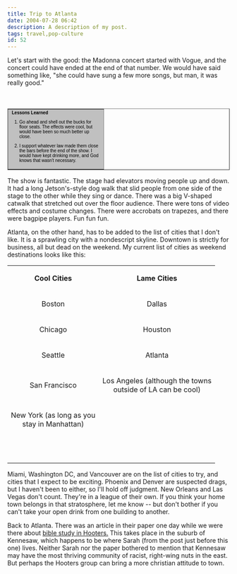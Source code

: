 ```yaml
---
title: Trip to Atlanta
date: 2004-07-28 06:42
description: A description of my post.
tags: travel,pop-culture
id: 52
---
```

Let's start with the good:  the Madonna concert started with Vogue, and the concert could have ended at the end of that number.  We would have said something like, "she could have sung a few more songs, but man, it was really good."  
<span class="spanEndPreview">&nbsp;</span><br /><br /><table cellpadding=4 cellspacing=0 border=1 align=right><tr><td width=200 bgcolor="#C0C0C0"><font face="verdana, arial, geneva" size=1 color=#000000><b>Lessons Learned</b><ol><p><li>Go ahead and shell out the bucks for floor seats.  The effects were cool, but would have been so much better up close.</li></p><p><li>I support whatever law made them close the bars before the end of the show.  I would have kept drinking more, and God knows that wasn't necessary.</li></p></ol></font></td></tr></table>

The show is fantastic.  The stage had elevators moving people up and down.  It had a long Jetson's-style dog walk that slid people from one side of the stage to the other while they sing or dance.  There was a big V-shaped catwalk that stretched out over the floor audience.  There were tons of video effects and costume changes.  There were accrobats on trapezes, and there were bagpipe players.  Fun fun fun.

Atlanta, on the other hand, has to be added to the list of cities that I don't like.  It is a sprawling city with a nondescript skyline.  Downtown is strictly for business, all but dead on the weekend.  My current list of cities as weekend destinations looks like this:

<table> <tr>  <td>  <p class=mainbox align=center style='text-align:center'><b>Cool Cities</b></p>  </td>  <td>  <p class=mainbox align=center style='text-align:center'><b>Lame Cities</b></p>  </td> </tr> <tr>  <td>  <p class=mainbox align=center style='text-align:center'>Boston</p>  </td>  <td>  <p class=mainbox align=center style='text-align:center'>Dallas</p>  </td> </tr> <tr>  <td>  <p class=mainbox align=center style='text-align:center'>Chicago</p>  </td>  <td>  <p class=mainbox align=center style='text-align:center'>Houston</p>  </td> </tr> <tr>  <td>  <p class=mainbox align=center style='text-align:center'>Seattle</p>  </td>  <td>  <p class=mainbox align=center style='text-align:center'>Atlanta</p>  </td> </tr> <tr>  <td><p class=mainbox align=center style='text-align:center'>San Francisco  </p></td>  <td>  <p class=mainbox align=center style='text-align:center'>Los Angeles  (although the towns <br />outside of LA can be cool)</p>  </td> </tr> <tr>  <td>  <p class=mainbox align=center style='text-align:center'>New York (as long  as you<br /> stay in Manhattan)</p>  </td>  <td>  <p class=mainbox align=center style='text-align:center'>&nbsp;</p>  </td> </tr> <tr>  <td>  </td>  <td>  <p class=mainbox align=center style='text-align:center'>&nbsp;</p>  </td> </tr></table>

Miami, Washington DC, and Vancouver are on the list of cities to try, and cities that I expect to be exciting.  Phoenix and Denver are suspected drags, but I haven't been to either, so I'll hold off judgment.  New Orleans and Las Vegas don't count.  They're in a league of their own.  If you think your home town belongs in that stratosphere, let me know -- but don't bother if you can't take your open drink from one building to another.

Back to Atlanta.  There was an article in their paper one day while we were there about <a class="mainbox" href="http://www.ajc.com/living/content/epaper/editions/saturday/faith_values_14101a6c669e50680028.html" target="_blank">bible study in Hooters.</a>  This takes place in the suburb of Kennesaw, which happens to be where Sarah (from the post just before this one) lives.  Neither Sarah nor the paper bothered to mention that Kennesaw may have the most thriving community of racist, right-wing nuts in the east.  But perhaps the Hooters group can bring a more christian attitude to town.
